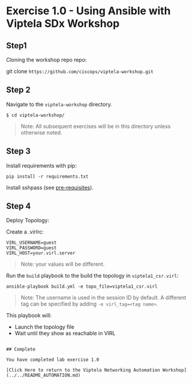 # Exercise 1.0 -  Using Ansible with Viptela SDx Workshop

## Step1

Cloning the workshop repo repo:

git clone `https://github.com/ciscops/viptela-workshop.git`


## Step 2

Navigate to the `viptela-workshop` directory.

``` shell
$ cd viptela-workshop/
```

>Note: All subsequent exercises will be in this directory unless otherwise noted.

## Step 3

Install requirements with pip:

```
pip install -r requirements.txt
```

Install sshpass (see [pre-requisites](pre-requisites.md)).

## Step 4

Deploy Topology:

Create a .virlrc:
``` shell
VIRL_USERNAME=guest
VIRL_PASSWORD=guest
VIRL_HOST=your.virl.server
```

>Note: your values will be different.

Run the `build` playbook to the build the topology in `viptela1_csr.virl`:
``` shell
ansible-playbook build.yml -e topo_file=viptela1_csr.virl
```

>Note: The username is used in the session ID by default.  A different tag can be specified by adding `-e virl_tag=<tag name>`.

This playbook will:
* Launch the topology file
* Wait until they show as reachable in VIRL

```

## Complete

You have completed lab exercise 1.0

[Click Here to return to the Viptela Networking Automation Workshop](../../README_AUTOMATION.md)
